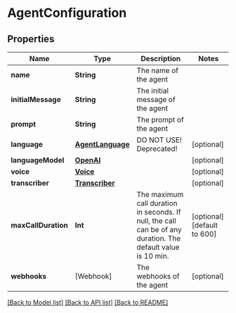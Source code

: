 # AgentConfiguration

## Properties
Name | Type | Description | Notes
------------ | ------------- | ------------- | -------------
**name** | **String** | The name of the agent | 
**initialMessage** | **String** | The initial message of the agent | 
**prompt** | **String** | The prompt of the agent | 
**language** | [**AgentLanguage**](AgentLanguage.md) | DO NOT USE! Deprecated! | [optional] 
**languageModel** | [**OpenAI**](OpenAI.md) |  | [optional] 
**voice** | [**Voice**](Voice.md) |  | [optional] 
**transcriber** | [**Transcriber**](Transcriber.md) |  | [optional] 
**maxCallDuration** | **Int** | The maximum call duration in seconds. If null, the call can be of any duration. The default value is 10 min. | [optional] [default to 600]
**webhooks** | [Webhook] | The webhooks of the agent | [optional] 

[[Back to Model list]](../README.md#documentation-for-models) [[Back to API list]](../README.md#documentation-for-api-endpoints) [[Back to README]](../README.md)


